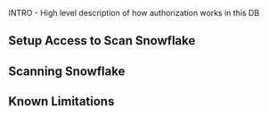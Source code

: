INTRO - High level description of how authorization works in this DB

## Setup Access to Scan Snowflake

## Scanning Snowflake

## Known Limitations

